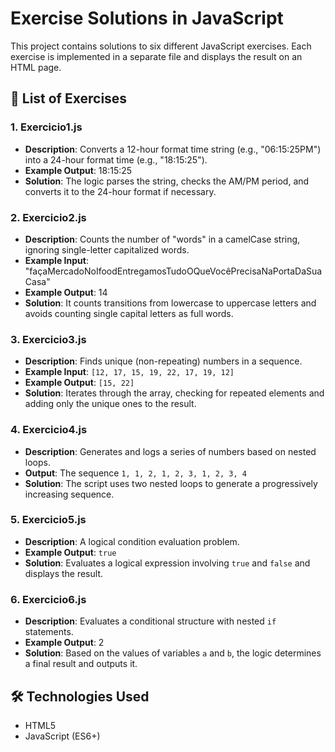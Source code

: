 # Exercise Solutions in JavaScript

This project contains solutions to six different JavaScript exercises. Each exercise is implemented in a separate file and displays the result on an HTML page.

## 📄 List of Exercises

### 1. **Exercicio1.js**
   - **Description**: Converts a 12-hour format time string (e.g., "06:15:25PM") into a 24-hour format time (e.g., "18:15:25").
   - **Example Output**: 18:15:25
   - **Solution**: The logic parses the string, checks the AM/PM period, and converts it to the 24-hour format if necessary.

### 2. **Exercicio2.js**
   - **Description**: Counts the number of "words" in a camelCase string, ignoring single-letter capitalized words.
   - **Example Input**: "façaMercadoNoIfoodEntregamosTudoOQueVocêPrecisaNaPortaDaSuaCasa"
   - **Example Output**: 14
   - **Solution**: It counts transitions from lowercase to uppercase letters and avoids counting single capital letters as full words.

### 3. **Exercicio3.js**
   - **Description**: Finds unique (non-repeating) numbers in a sequence.
   - **Example Input**: `[12, 17, 15, 19, 22, 17, 19, 12]`
   - **Example Output**: `[15, 22]`
   - **Solution**: Iterates through the array, checking for repeated elements and adding only the unique ones to the result.

### 4. **Exercicio4.js**
   - **Description**: Generates and logs a series of numbers based on nested loops.
   - **Output**: The sequence `1, 1, 2, 1, 2, 3, 1, 2, 3, 4`
   - **Solution**: The script uses two nested loops to generate a progressively increasing sequence.

### 5. **Exercicio5.js**
   - **Description**: A logical condition evaluation problem.
   - **Example Output**: `true`
   - **Solution**: Evaluates a logical expression involving `true` and `false` and displays the result.

### 6. **Exercicio6.js**
   - **Description**: Evaluates a conditional structure with nested `if` statements.
   - **Example Output**: 2
   - **Solution**: Based on the values of variables `a` and `b`, the logic determines a final result and outputs it.

## 🛠 Technologies Used
   - HTML5
   - JavaScript (ES6+)
